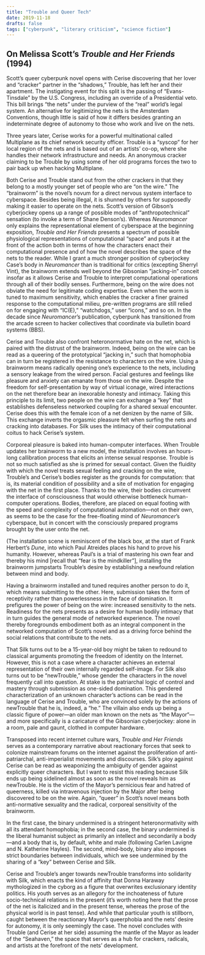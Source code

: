 ```yaml
---
title: "Trouble and Queer Tech"
date: 2019-11-18
drafts: false
tags: ["cyberpunk", "literary criticism", "science fiction"]
---
```

## On Melissa Scott’s *Trouble and Her Friends* (1994)

Scott’s queer cyberpunk novel opens with Cerise discovering that her lover and “cracker” partner in the “shadows,” Trouble, has left her and their apartment. The instigating event for this split is the passing of “Evans-Tinsdale” by the U.S. Congress, including an override of a Presidential veto. This bill brings “the nets” under the purview of the “real” world’s legal system. An alternative for legitimizing the nets is the Amsterdam Conventions, though little is said of how it differs besides granting an indeterminate degree of autonomy to those who work and live on the nets.

Three years later, Cerise works for a powerful multinational called Multiplane as its chief network security officer. Trouble is a “syscop” for her local region of the nets and is based out of an artists’ co-op, where she handles their network infrastructure and needs. An anonymous cracker claiming to be Trouble by using some of her old programs forces the two to pair back up when hacking Multiplane.

Both Cerise and Trouble stand out from the other crackers in that they belong to a mostly younger set of people who are “on the wire.” The “brainworm” is the novel’s novum for a direct nervous system interface to cyberspace. Besides being illegal, it is shunned by others for supposedly making it easier to operate on the nets. Scott’s version of Gibson’s cyberjockey opens up a range of possible modes of “anthropotechnical” sensation (to invoke a term of Shane Denson’s). Whereas *Neuromancer* only explains the representational element of cyberspace at the beginning exposition, *Trouble and Her Friends* presents a spectrum of possible physiological representations of computational “space” and puts it at the front of the action both in terms of how the characters enact their computational presence and of how the novel describes the space of the nets to the reader. While I grant a much stronger position of cyberjockey Case’s body in *Neuromancer* than is traditional for critics (excepting Sherryl Vint), the brainworm extends well beyond the Gibsonian ”jacking-in” conceit insofar as it allows Cerise and Trouble to interpret computational operations through all of their bodily senses. Furthermore, being on the wire does not obviate the need for legitimate coding expertise. Even when the worm is tuned to maximum sensitivity, which enables the cracker a finer grained response to the computational milieu, pre-written programs are still relied on for engaging with “IC(E),” “watchdogs,” user “icons,” and so on. In the decade since *Neuromancer*’s publication, cyberpunk has transitioned from the arcade screen to hacker collectives that coordinate via bulletin board systems (BBS).

Cerise and Trouble also confront heteronormative hate on the net, which is paired with the distrust of the brainworm. Indeed, being on the wire can be read as a queering of the prototypical “jacking in,” such that homophobia can in turn be registered in the resistance to characters on the wire. Using a brainworm means radically opening one’s experience to the nets, including a sensory leakage from the wired person. Facial gestures and feelings like pleasure and anxiety can emanate from those on the wire. Despite the freedom for self-presentation by way of virtual iconage, wired interactions on the net therefore bear an inexorable honesty and intimacy. Taking this principle to its limit, two people on the wire can exchange a “key” that establishes defenseless networked coupling for a shared sexual encounter. Cerise does this with the female icon of a net denizen by the name of Silk. This exchange inverts the orgasmic pleasure felt when surfing the nets and cracking into databases. For Silk uses the intimacy of their computational coitus to hack Cerise’s system.

Corporeal pleasure is baked into human-computer interfaces. When Trouble updates her brainworm to a new model, the installation involves an hours-long callibration process that elicits an intense sexual response. Trouble is not so much satisfied as she is primed for sexual contact. Given the fluidity with which the novel treats sexual feeling and cracking on the wire, Trouble’s and Cerise’s bodies register as the grounds for computation: that is, its material condition of possibility and a site of motivation for engaging with the net in the first place. Thanks to the wire, their bodies circumvent the interface of consciousness that would otherwise bottleneck human-computer operations. Bodies, therefore, are placed on equal footing with the speed and complexity of computational automation—not on their own, as seems to be the case for the free-floating mind of *Neuromancer*’s cyberspace, but in concert with the consciously prepared programs brought by the user onto the net. 

(The installation scene is reminiscent of the black box, at the start of Frank Herbert’s *Dune*, into which Paul Atreides places his hand to prove his humanity. However, whereas Paul’s is a trial of mastering his own fear and thereby his mind [recall that “fear is the mindkiller”], installing the brainworm jumpstarts Trouble’s desire by establishing a newfound relation between mind and body.

Having a brainworm installed and tuned requires another person to do it, which means submitting to the other. Here, submission takes the form of receptivity rather than powerlessness in the face of domination. It prefigures the power of being on the wire: increased sensitivity to the nets. Readiness for the nets presents as a desire for human bodily intimacy that in turn guides the general mode of networked experience. The novel thereby foregrounds embodiment both as an integral component in the networked computation of Scott’s novel and as a driving force behind the social relations that contribute to the nets. 

That Silk turns out to be a 15-year-old boy might be taken to redound to classical arguments promoting the freedom of identity on the Internet. However, this is not a case where a character achieves an external representation of their own internally regarded self-image. For Silk also turns out to be “newTrouble,” whose gender the characters in the novel frequently call into question. At stake is the patriarchal logic of control and mastery through submission as one-sided domination. This gendered characterization of an unknown character’s actions can be read in the language of Cerise and Trouble, who are convinced solely by the actions of newTrouble that he is, indeed, a “he.” The villain also ends up being a classic figure of power—an older man known on the nets as “the Mayor“—and more specifically is a caricature of the Gibsonian cyberjockey: alone in a room, pale and gaunt, clothed in computer hardware.

Transposed into recent internet culture wars, *Trouble and Her Friends* serves as a contemporary narrative about reactionary forces that seek to colonize mainstream forums on the internet against the proliferation of anti-patriarchal, anti-imperialist movements and discourses. Silk’s ploy against Cerise can be read as weaponizing the ambiguity of gender against explicitly queer characters. But I want to resist this reading because Silk ends up being sidelined almost as soon as the novel reveals him as newTrouble. He is the victim of the Mayor’s pernicious fear and hatred of queerness, killed via intravenous injection by the Major after being discovered to be on the wire. Again, “queer” in Scott’s novel means both anti-normative sexuality and the radical, corporeal sensitivity of the brainworm. 

In the first case, the binary undermined is a stringent heteronormativity with all its attendant homophobia; in the second case, the binary undermined is the liberal humanist subject as primarily an intellect and secondarily a body—and a body that is, by default, white and male (following Carlen Lavigne and N. Katherine Hayles). The second, mind-body, binary also imposes strict boundaries between individuals, which we see undermined by the sharing of a “key” between Cerise and Silk.

Cerise and Trouble’s anger towards newTrouble transforms into solidarity with Silk, which enacts the kind of affinity that Donna Haraway mythologized in the cyborg as a figure that overwrites exclusionary identity politics. His youth serves as an allegory for the inchoateness of future socio-technical relations in the present (it’s worth noting here that the prose of the net is italicized and in the present tense, whereas the prose of the physical world is in past tense). And while that particular youth is stillborn, caught between the reactionary Mayor’s queerphobia and the nets’ desire for autonomy, it is only seemingly the case. The novel concludes with Trouble (and Cerise at her side) assuming the mantle of the Mayor as leader of the “Seahaven,” the space that serves as a hub for crackers, radicals, and artists at the forefront of the nets’ development.